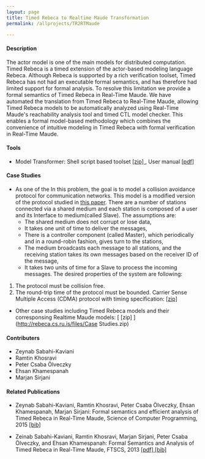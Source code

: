 ```yaml
---
layout: page
title: Timed Rebeca to Realtime Maude Transformation
permalink: /allprojects/TR2RTMaude

---
```


#### Description

The actor model is one of the main models for distributed computation.  Timed Rebeca is a timed extension of the actor-based modeling language Rebeca. Although Rebeca is supported by a rich verification toolset, Timed Rebeca has not had an executable formal semantics, and has therefore had limited support for formal analysis. To resolve this limitation we provide a formal semantics of Timed Rebeca in Real-Time Maude. We have automated the translation from Timed Rebeca to Real-Time Maude, allowing Timed Rebeca models to be automatically analyzed using Real-Time Maude's reachability analysis tool and timed CTL model checker. This enables a formal model-based methodology which combines the convenience of intuitive modeling in Timed Rebeca with formal verification in Real-Time Maude.  
 
#### Tools
* Model Transformer: Shell script based toolset [ [zip] ](https://github.com/rebeca-lang/org.rebecalang.timedrebeca2rtmaude/raw/master/target/org.rebecalang.timedrebeca2rtmaude-1.0.0.zip), User manual [ [pdf] ](http://rebeca.cs.ru.is/files/document/TRtoRTM-UsersGuide.pdf)

#### Case Studies
* As one of the In this problem, the goal is to model a collision avoidance protocol for communication networks. This model is a modified version of the protocol studied in [this paper](http://citeseerx.ist.psu.edu/viewdoc/summary?doi=10.1.1.25.4648). There are a number of stations connected via a shared medium and each station is composed of a user and its Interface to medium(called Slave). The assumptions are:
	- The shared medium does not corrupt or lose data,
	- It takes one unit of time to deliver the messages,
	- There is a controller component (called Master), which periodically and in a round-robin fashion, gives turn to the stations,
	- The medium broadcasts each message to all stations, and the receiving station takes its own messages based on the receiver ID of the message,
	- It takes two units of time for a Slave to process the incoming messages.
The desired properties of the system are following:
1. The protocol must be collision free.
1. The round-trip time of the protocol must be bounded.
Carrier Sense Multiple Access (CDMA) protocol with timing specification: [ [zip] ](/assets/projects/TR2RTMaude/case-studies/tcsma-rtmaude.zip)
* Other case studies including Timed Rebeca models and their corresponsing Realtime Maude models: [ [zip] ](http://rebeca.cs.ru.is/files/Case Studies.zip)

#### Contributers
* Zeynab Sabahi-Kaviani
* Ramtin Khosravi
* Peter Csaba Ölveczky
* Ehsan Khamespanah
* Marjan Sirjani

#### Related Publications
* Zeynab Sabahi-Kaviani, Ramtin Khosravi, Peter Csaba Ölveczky, Ehsan Khamespanah, Marjan Sirjani: Formal semantics and efficient analysis of Timed Rebeca in Real-Time Maude, Science of Computer Programming, 2015 [ [bib] ](http://dblp.uni-trier.de/rec/bibtex/journals/scp/Sabahi-KavianiK15)

* Zeinab Sabahi-Kaviani, Ramtin Khosravi, Marjan Sirjani, Peter Csaba Ölveczky, and Ehsan Khamespanah: Formal Semantics and Analysis of Timed Rebeca in Real-Time Maude, FTSCS, 2013 [ [pdf] ](/assets/papers/2013/Timed-Rebeca-To-Timed-Maude.pdf) [ [bib] ](http://dblp.uni-trier.de/rec/bibtex/conf/ftscs/Sabahi-KavianiKSOK13)
